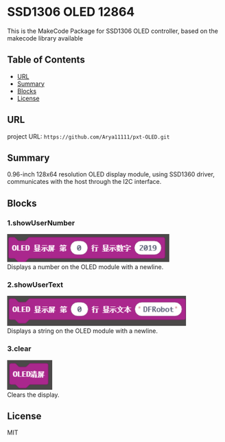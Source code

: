 # SSD1306 OLED 12864

This is the MakeCode Package for SSD1306 OLED controller, based on the makecode library available

## Table of Contents

* [URL](#url)
* [Summary](#summary)
* [Blocks](#blocks)
* [License](#license)

## URL
project URL: ```https://github.com/Arya11111/pxt-OLED.git```

## Summary
0.96-inch 128x64 resolution OLED display module, using SSD1360 driver, communicates with the 
host through the I2C interface.

## Blocks
### 1.showUserNumber
![image](https://github.com/Arya11111/pxt-OLED/blob/master/image/showNumber.png)<br>
Displays a number on the OLED module with a newline.

### 2.showUserText
![image](https://github.com/Arya11111/pxt-OLED/blob/master/image/showUserText.png)<br>
Displays a string on the OLED module with a newline.

### 3.clear
![image](https://github.com/Arya11111/pxt-OLED/blob/master/image/clear.png)<br>
Clears the display.

## License

MIT
